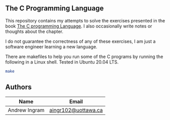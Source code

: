 ## The C Programming Language
This repository contains my attempts to solve the exercises presented in the book [The C programming Language](https://www.goodreads.com/book/show/515601.The_C_Programming_Language). I also occasionally write notes or thoughts about the chapter.

I do not guarantee the correctness of any of these exercises, I am just a software engineer learning a new language.

There are makefiles to help you run some of the C programs by running the following in a Linux shell. Tested in Ubuntu 20.04 LTS.
```sh
make
```


## Authors
| Name          | Email               |
| --------------|---------------------|
| Andrew Ingram | aingr102@uottawa.ca |